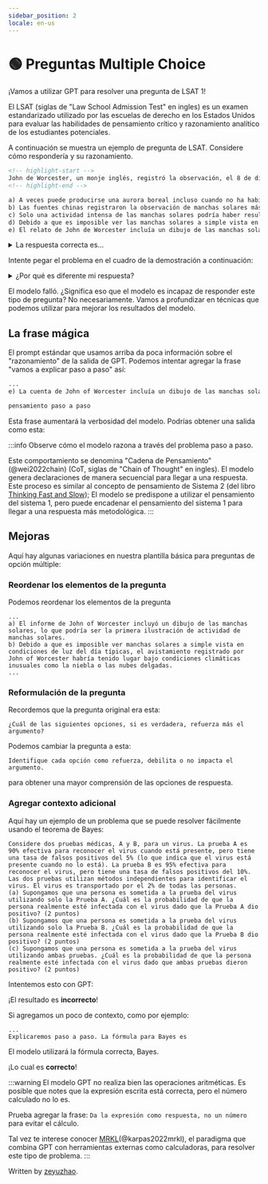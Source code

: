 ```yaml
---
sidebar_position: 2
locale: en-us
---
```


# 🟢 Preguntas Multiple Choice 
¡Vamos a utilizar GPT para resolver una pregunta de LSAT 1!

El LSAT (siglas de "Law School Admission Test" en ingles) es un examen estandarizado utilizado por las escuelas de derecho en los Estados Unidos para evaluar las habilidades de pensamiento crítico y razonamiento analítico de los estudiantes potenciales.

A continuación se muestra un ejemplo de pregunta de LSAT. Considere cómo respondería y su razonamiento.

```md
<!-- highlight-start -->
John de Worcester, un monje inglés, registró la observación, el 8 de diciembre de 1128, de dos manchas solares inusualmente grandes. Cinco días después, se observó una brillante aurora boreal en el sur de Corea. La actividad de las manchas solares suele ir seguida de la aparición de una aurora boreal, después de un lapso de tiempo que promedia cinco días. Por lo tanto, la observación coreana ayuda a confirmar la observación de John de Worcester. ¿Cuál de las siguientes opciones, si es verdadera, refuerza más el argumento?
<!-- highlight-end -->

a) A veces puede producirse una aurora boreal incluso cuando no ha habido una actividad significativa de manchas solares en la semana anterior.
b) Las fuentes chinas registraron la observación de manchas solares más de 1000 años antes que John de Worcester.
c) Solo una actividad intensa de las manchas solares podría haber resultado en una aurora boreal visible en una latitud tan baja como la de Corea.
d) Debido a que es imposible ver las manchas solares a simple vista en condiciones típicas de luz del día, la observación registrada por John de Worcester habría tenido lugar bajo condiciones climáticas inusuales como la niebla o nubes delgadas.
e) El relato de John de Worcester incluía un dibujo de las manchas solares, que podría ser la primera ilustración de la actividad de las manchas solares.
```
<details>
<summary>La respuesta correcta es...</summary>
c) Solo una actividad intensa de las manchas solares podría haber resultado en una aurora boreal visible en una latitud tan baja como la de Corea. 
</details>

Intente pegar el problema en el cuadro de la demostración a continuación:

<div trydyno-embed="" openai-model="text-davinci-003" initial-prompt="John of Worcester, un monje inglés, registró la aparición, el 8 de diciembre de 1128, de dos manchas solares inusualmente grandes. Cinco días después, se observó una brillante aurora boreal (luces del norte) en el sur de Corea. La actividad de las manchas solares suele ir seguida de la aparición de una aurora boreal, después de un período de tiempo que en promedio dura cinco días. Por lo tanto, la observación en Corea ayuda a confirmar la observación de John de Worcester. ¿Cuál de las siguientes opciones, si es cierta, fortalece más el argumento?
a) A veces puede producirse una aurora boreal incluso cuando no ha habido actividad significativa de manchas solares en la semana anterior.
b) Las fuentes chinas registraron la aparición de manchas solares más de 1000 años antes que John de Worcester.
c) Solo una actividad intensa de manchas solares podría haber resultado en una aurora boreal visible en una latitud tan baja como la de Corea.
d) Debido a que es imposible ver las manchas solares a simple vista en condiciones típicas de luz del día, la observación registrada por John de Worcester habría tenido lugar bajo condiciones meteorológicas inusuales como la niebla o nubes delgadas.
e) El relato de John de Worcester incluyó un dibujo de las manchas solares, que podría ser la ilustración más temprana de la actividad de las manchas solares." initial-response="e) El relato de John of Worcester incluyó un dibujo de las manchas solares, que podría ser la ilustración más temprana de la actividad de las manchas solares." max-tokens="256" box-rows="10" model-temp="0" top-p="1" padding='1'></div>

<p></p>

<details scheme='warning'>
<summary>¿Por qué es diferente mi respuesta?</summary>
Tu respuesta podría ser diferente debido a:

1) Actualizaciones en el modelo subyacente, GPT-3
2) Aleatoriedad en el proceso de generación de texto. Podemos hacer que la salida sea más consistente configurando la <a href="https://beta.openai.com/docs/api-reference/completions/create#completions/create-temperature">temperatura</a> a 0.

</details>

El modelo falló. ¿Significa eso que el modelo es incapaz de responder este tipo de pregunta? No necesariamente. Vamos a profundizar en técnicas que podemos utilizar para mejorar los resultados del modelo.

## La frase mágica
El prompt estándar que usamos arriba da poca información sobre el "razonamiento" de la salida de GPT. Podemos intentar agregar la frase "vamos a explicar paso a paso" así:

```markdown
...
e) La cuenta de John of Worcester incluía un dibujo de las manchas solares, que podría ser la ilustración más antigua de la actividad de manchas solares.

pensamiento paso a paso
```
Esta frase aumentará la verbosidad del modelo. Podrías obtener una salida como esta:

<div trydyno-embed="" openai-model="text-davinci-003" initial-prompt="Juan de Worcester, un monje inglés, registró la observación, el 8 de diciembre de 1128, de dos manchas solares inusualmente grandes. Cinco días después, se observó una aurora boreal (luces del norte) brillante en el sur de Corea. Por lo general, la actividad de las manchas solares se sigue de la aparición de una aurora boreal, después de un período de tiempo que en promedio es de cinco días. Por lo tanto, la observación coreana ayuda a confirmar la observación de Juan de Worcester. ¿Cuál de las siguientes opciones, si es cierta, fortalece más el argumento?
a) A veces puede ocurrir una aurora boreal incluso cuando no ha habido actividad significativa de manchas solares en la semana anterior.
b) Las fuentes chinas registraron la observación de manchas solares más de 1000 años antes que Juan de Worcester.
c) Solo una actividad intensa de manchas solares podría haber resultado en una aurora boreal visible en una latitud tan baja como la de Corea.
d) Debido a que es imposible ver manchas solares a simple vista en condiciones de luz solar típicas, la observación registrada por Juan de Worcester habría tenido lugar bajo condiciones climáticas inusuales, como la niebla o las nubes delgadas.
e) El relato de Juan de Worcester incluía un dibujo de las manchas solares, que podría ser la primera ilustración de la actividad de manchas solares. Vamos a explicar paso a paso" initial-response="A) Esta opción de respuesta es incorrecta. No fortalece el argumento, ya que en su lugar presenta una explicación alternativa para la aurora boreal.
B) Esta opción de respuesta es incorrecta. No fortalece el argumento, ya que es irrelevante para la conexión entre la actividad de las manchas solares y las observaciones de auroras boreales.
C) Esta opción de respuesta es correcta. Fortalece el argumento al sugerir que la actividad de las manchas solares registrada por Juan de Worcester fue la causa de la aurora boreal que se observó en Corea cinco días después.
D) Esta opción de respuesta es incorrecta. No fortalece el argumento, ya que es irrelevante para la conexión entre la actividad de las manchas solares y las observaciones de auroras boreales.
E) Esta opción de respuesta es incorrecta. No fortalece el argumento, ya que es irrelevante para la conexión entre la actividad de las manchas solares y las observaciones de auroras boreales.
La respuesta correcta es C) Solo una actividad intensa de manchas solares podría haber resultado en una aurora boreal visible en una latitud tan baja como la de Corea." max-tokens="256" box-rows="10" model-temp="0" top-p="1" padding='1'></div>

<p></p>

:::info
Observe cómo el modelo razona a través del problema paso a paso.

Este comportamiento se denomina "Cadena de Pensamiento" (@wei2022chain) (CoT, siglas de "Chain of Thought" en ingles). El modelo genera declaraciones de manera secuencial para llegar a una respuesta. Este proceso es similar al concepto de pensamiento de Sistema 2 (del libro [Thinking Fast and Slow](https://en.wikipedia.org/wiki/Thinking,_Fast_and_Slow)); El modelo se predispone a utilizar el pensamiento del sistema 1, pero puede encadenar el pensamiento del sistema 1 para llegar a una respuesta más metodológica.
:::

## Mejoras

Aquí hay algunas variaciones en nuestra plantilla básica para preguntas de opción múltiple:

### Reordenar los elementos de la pregunta

Podemos reordenar los elementos de la pregunta

```
...
a) El informe de John of Worcester incluyó un dibujo de las manchas solares, lo que podría ser la primera ilustración de actividad de manchas solares.
b) Debido a que es imposible ver manchas solares a simple vista en condiciones de luz del día típicas, el avistamiento registrado por John of Worcester habría tenido lugar bajo condiciones climáticas inusuales como la niebla o las nubes delgadas.
...
```

<div trydyno-embed="" openai-model="text-davinci-003" initial-prompt="Juan de Worcester, un monje inglés, registró el avistamiento, el 8 de diciembre de 1128, de dos manchas solares inusualmente grandes. Cinco días después se observó una aurora boreal brillante en el sur de Corea. La actividad de las manchas solares suele ir seguida de la aparición de una aurora boreal, después de un período de tiempo que en promedio es de cinco días. Por lo tanto, el avistamiento coreano ayuda a confirmar el avistamiento de John of Worcester. ¿Cuál de los siguientes, si es verdadero, fortalece más el argumento?
a) El informe de John of Worcester incluyó un dibujo de las manchas solares, lo que podría ser la primera ilustración de actividad de manchas solares.
b) Debido a que es imposible ver manchas solares a simple vista en condiciones de luz del día típicas, el avistamiento registrado por John of Worcester habría tenido lugar bajo condiciones climáticas inusuales como la niebla o las nubes delgadas.
c) A veces puede ocurrir una aurora boreal incluso cuando no ha habido una actividad significativa de manchas solares en la semana anterior.
d) Las fuentes chinas registraron el avistamiento de manchas solares más de 1000 años antes que John of Worcester.
e) Solo una actividad fuerte de manchas solares podría haber resultado en una aurora boreal visible en una latitud tan baja como la de Corea. 
Explicación paso a paso" initial-response="A) Debilita - Esta opción debilita el argumento porque implica que la aurora boreal no necesariamente tuvo que ser causada por la actividad de manchas solares, que es el argumento que el autor intenta hacer. B) No afecta - Esta opción no afecta el argumento porque no está relacionada con la conexión entre las manchas solares y la aparición de la aurora boreal. C) Fortalece - Esta opción fortalece el argumento porque sugiere que la única forma en que una aurora boreal podría ser vista en Corea es si hubiera habido una actividad fuerte de manchas solares, que es lo que observó John of Worcester. D) Debilita - Esta opción debilita el argumento porque implica que las condiciones bajo las cuales John of Worcester observó las manchas solares pueden no haber sido confiables, lo que podría poner en duda la precisión de su avistamiento. E) Doesn't Impact - This option does not impact the argument because it is unrelated to the connection between the sunspots and the appearance of the aurora borealis." max-tokens="256" box-rows="10" model-temp="0" top-p="1" padding='1'></div>

### Reformulación de la pregunta


Recordemos que la pregunta original era esta:
```
¿Cuál de las siguientes opciones, si es verdadera, refuerza más el argumento?
```

Podemos cambiar la pregunta a esta:
```
Identifique cada opción como refuerza, debilita o no impacta el argumento.
```
para obtener una mayor comprensión de las opciones de respuesta. 


<div trydyno-embed="" openai-model="text-davinci-003" initial-prompt="John of Worcester, un monje inglés, registró el avistamiento, el 8 de diciembre de 1128, de dos manchas solares inusualmente grandes. Cinco días después, se observó una aurora boreal brillante en el sur de Corea. La actividad de las manchas solares suele ir seguida de la aparición de una aurora boreal, después de un lapso de tiempo que promedia cinco días. Por lo tanto, el avistamiento coreano ayuda a confirmar el avistamiento de John of Worcester. ¿Cuál de las siguientes opciones, si es verdadera, fortalece más el argumento?
a) Una aurora boreal a veces puede ocurrir incluso cuando no ha habido una actividad significativa de manchas solares en la semana anterior. (No impacta el argumento)
b) Las fuentes chinas registraron el avistamiento de manchas solares más de 1000 años antes que John of Worcester. (Debilita el argumento, ya que sugiere que el conocimiento sobre las manchas solares y las auroras boreales no es exclusivo de John of Worcester)
c) Solo una actividad intensa de manchas solares podría haber resultado en una aurora boreal visible en una latitud tan baja como la de Corea. (Fortalece el argumento, ya que sugiere que la aparición de la aurora boreal en Corea fue el resultado de las manchas solares avistadas por John of Worcester)
d) Debido a que es imposible ver las manchas solares a simple vista bajo condiciones típicas de luz del día, el avistamiento registrado por John of Worcester habría tenido lugar bajo condiciones climáticas inusuales, como la niebla o nubes delgadas. (No impacta el argumento)
e) El relato de John of Worcester incluía un dibujo de las manchas solares, que podría ser la ilustración más temprana de la actividad de las manchas solares. (No impacta el argumento)" initial-response="A) Debilidad - Esta opción debilita el argumento porque sugiere que la aurora boreal no necesariamente tuvo que ser causada por la actividad de las manchas solares, que es el argumento que el autor intenta hacer.
B) No impacta - Esta opción no afecta al argumento porque no está relacionada con la conexión entre las manchas solares y la aparición de la aurora boreal.
Fortalece - Esta opción fortalece el argumento porque sugiere que la única forma en que una aurora boreal podría ser vista en Corea es si hubiera habido una fuerte actividad de manchas solares, que es lo que John of Worcester observó.
Debilidad - Esta opción debilita el argumento porque sugiere que las condiciones en las que John of Worcester observó las manchas solares pueden no haber sido confiables, lo que podría poner en duda la precisión de su avistamiento.
B) No impacta - Esta opción no afecta al argumento porque no está relacionada con la conexión entre las manchas solares y la aparición de la aurora boreal." max-tokens="256" box-rows="10" model-temp="0" top-p="1" padding='1'></div>


### Agregar contexto adicional

Aquí hay un ejemplo de un problema que se puede resolver fácilmente usando el teorema de Bayes:

```
Considere dos pruebas médicas, A y B, para un virus. La prueba A es 90% efectiva para reconocer el virus cuando está presente, pero tiene una tasa de falsos positivos del 5% (lo que indica que el virus está presente cuando no lo está). La prueba B es 95% efectiva para reconocer el virus, pero tiene una tasa de falsos positivos del 10%. Las dos pruebas utilizan métodos independientes para identificar el virus. El virus es transportado por el 2% de todas las personas.
(a) Supongamos que una persona es sometida a la prueba del virus utilizando solo la Prueba A. ¿Cuál es la probabilidad de que la persona realmente esté infectada con el virus dado que la Prueba A dio positivo? (2 puntos)
(b) Supongamos que una persona es sometida a la prueba del virus utilizando solo la Prueba B. ¿Cuál es la probabilidad de que la persona realmente esté infectada con el virus dado que la Prueba B dio positivo? (2 puntos)
(c) Supongamos que una persona es sometida a la prueba del virus utilizando ambas pruebas. ¿Cuál es la probabilidad de que la persona realmente esté infectada con el virus dado que ambas pruebas dieron positivo? (2 puntos)
```

Intentemos esto con GPT:

<div trydyno-embed="" openai-model="text-davinci-003" initial-prompt="Se consideran dos pruebas médicas, A y B, para un virus. La prueba A es 90% efectiva para reconocer el virus cuando está presente, pero tiene una tasa de falsos positivos del 5% (indicando que el virus está presente cuando no lo está). La prueba B es 95% efectiva para reconocer el virus, pero tiene una tasa de falsos positivos del 10%. Las dos pruebas utilizan métodos independientes para identificar el virus. El virus es portado por el 2% de todas las personas.
(a) Suponga que una persona es examinada para el virus usando solo la prueba A. ¿Cuál es la probabilidad de que la persona realmente esté portando el virus dado que la prueba A dio positivo?
(b) Suponga que una persona es examinada para el virus usando solo la prueba B. ¿Cuál es la probabilidad de que la persona realmente esté portando el virus dado que la prueba B dio positivo?
(c) Suponga que una persona es examinada para el virus usando ambas pruebas. ¿Cuál es la probabilidad de que la persona realmente esté portando el virus dado que ambas pruebas dieron positivo?" initial-response="(a) La probabilidad de que la persona realmente esté portando el virus dado que la prueba A dio positiva es del 90%. \n\n(b) La probabilidad de que la persona realmente esté portando el virus dado que la prueba B dio positiva es del 95%.\n\n(c) La probabilidad de que la persona realmente esté portando el virus dado que ambas pruebas dieron positivas es del 99.9%." max-tokens="256" box-rows="10" model-temp="0" top-p="0"></div>

¡El resultado es **incorrecto**!

Si agregamos un poco de contexto, como por ejemplo:

```
...
Explicaremos paso a paso. La fórmula para Bayes es
```
El modelo utilizará la fórmula correcta, Bayes.

<div trydyno-embed="" openai-model="text-davinci-003" initial-prompt="Considera dos pruebas médicas, A y B, para un virus. La prueba A es efectiva en un 90% para reconocer el virus cuando está presente, pero tiene una tasa de falsos positivos del 5% (indicando que el virus está presente cuando no lo está). La prueba B es efectiva en un 95% para reconocer el virus, pero tiene una tasa de falsos positivos del 10%. Las dos pruebas utilizan métodos independientes para identificar el virus. El virus es portado por el 2% de todas las personas.\n(a) Supongamos que una persona es examinada para el virus utilizando solo la Prueba A. ¿Cuál es la probabilidad de que la persona realmente esté portando el virus dado que la Prueba A dio positiva? (2 puntos)\n(b) Supongamos que una persona es examinada para el virus utilizando solo la Prueba B. ¿Cuál es la probabilidad de que la persona realmente esté portando el virus dado que la Prueba B dio positiva? (2 puntos)\n(c) Supongamos que una persona es examinada para el virus utilizando ambas pruebas. ¿Cuál es la probabilidad de que la persona realmente esté portando el virus dado que ambas pruebas dieron positivo? (2 puntos)\n\nExplicaremos paso a paso. Proporcione la expresión numérica como respuesta, no proporcione un número. La fórmula de Bayes es" initial-response="P(A|B) = P(B|A) * P(A) / P(B)\n\n\n(a) P(Virus|Test A Positivo) = P(Test A Positivo|Virus) * P(Virus) / P(Test A Positivo) = (0.9 * 0.02) / (0.9 * 0.02 + 0.05 * 0.98)\n\n(b) P(Virus|Test B Positivo) = P(Test B Positivo|Virus) * P(Virus) / P(Test B Positivo) = (0.95 * 0.02) / (0.95 * 0.02 + 0.1 * 0.98)\n\n(c) P(Virus|Test A Positivo y Test B Positivo) = P(Test A Positivo y Test B Positivo|Virus) * P(Virus) / P(Test A Positivo y Test B Positivo) = (0.9 * 0.95 * 0.02) / (0.9 * 0.95 * 0.02 + 0.05 * 0.1 * 0.98)" max-tokens="256" box-rows="10" model-temp="0" top-p="0"></div>

¡Lo cual es **correcto**!

:::warning
El modelo GPT no realiza bien las operaciones aritméticas. Es posible que notes que la expresión escrita está correcta, pero el número calculado no lo es.

Prueba agregar la frase: `Da la expresión como respuesta, no un número` para evitar el cálculo.


Tal vez te interese conocer [MRKL](https://learnprompting.org/docs/advanced_applications/mrkl)(@karpas2022mrkl), el paradigma que combina GPT con herramientas externas como calculadoras, para resolver este tipo de problema.
:::

Written by [zeyuzhao](https://github.com/Zeyuzhao).
